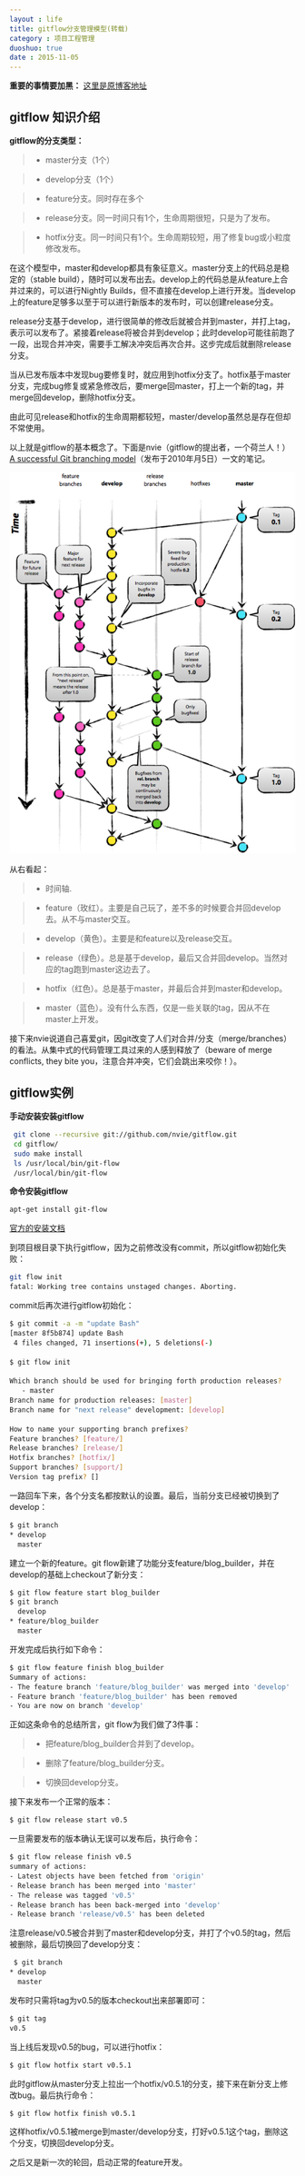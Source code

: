 ```yaml
---
layout : life
title: gitflow分支管理模型(转载)
category : 项目工程管理
duoshuo: true
date : 2015-11-05
---
```



**重要的事情要加黑：** [这里是原博客地址][0]

<!-- more -->

## gitflow 知识介绍

**gitflow的分支类型：**

> + master分支（1个）

> + develop分支（1个）

> + feature分支。同时存在多个

> + release分支。同一时间只有1个，生命周期很短，只是为了发布。

> + hotfix分支。同一时间只有1个。生命周期较短，用了修复bug或小粒度修改发布。

  在这个模型中，master和develop都具有象征意义。master分支上的代码总是稳定的（stable build），随时可以发布出去。develop上的代码总是从feature上合并过来的，可以进行Nightly Builds，但不直接在develop上进行开发。当develop上的feature足够多以至于可以进行新版本的发布时，可以创建release分支。

  release分支基于develop，进行很简单的修改后就被合并到master，并打上tag，表示可以发布了。紧接着release将被合并到develop；此时develop可能往前跑了一段，出现合并冲突，需要手工解决冲突后再次合并。这步完成后就删除release分支。

 当从已发布版本中发现bug要修复时，就应用到hotfix分支了。hotfix基于master分支，完成bug修复或紧急修改后，要merge回master，打上一个新的tag，并merge回develop，删除hotfix分支。

由此可见release和hotfix的生命周期都较短，master/develop虽然总是存在但却不常使用。

以上就是gitflow的基本概念了。下面是nvie（gitflow的提出者，一个荷兰人！） [A successful Git branching model][1]（发布于2010年月5日）一文的笔记。

![简介图](/res/img/blog/版本管理/gitflow-layout.png)

从右看起：

> + 时间轴.

> + feature（玫红）。主要是自己玩了，差不多的时候要合并回develop去。从不与master交互。

> + develop（黄色）。主要是和feature以及release交互。

> + release（绿色）。总是基于develop，最后又合并回develop。当然对应的tag跑到master这边去了。

> + hotfix（红色）。总是基于master，并最后合并到master和develop。

> + master（蓝色）。没有什么东西，仅是一些关联的tag，因从不在master上开发。

接下来nvie说道自己喜爱git，因git改变了人们对合并/分支（merge/branches）的看法。从集中式的代码管理工具过来的人感到释放了（beware of merge conflicts, they bite you，注意合并冲突，它们会跳出来咬你！）。

## gitflow实例

**手动安装安装gitflow**

```sh
 git clone --recursive git://github.com/nvie/gitflow.git
 cd gitflow/
 sudo make install
 ls /usr/local/bin/git-flow
 /usr/local/bin/git-flow
```

**命令安装gitflow**

```sh
apt-get install git-flow
```

[官方的安装文档][2]

到项目根目录下执行gitflow，因为之前修改没有commit，所以gitflow初始化失败：

```sh
git flow init
fatal: Working tree contains unstaged changes. Aborting.
```

commit后再次进行gitflow初始化：

```sh
$ git commit -a -m "update Bash"
[master 8f5b874] update Bash
 4 files changed, 71 insertions(+), 5 deletions(-)

$ git flow init

Which branch should be used for bringing forth production releases?
   - master
Branch name for production releases: [master] 
Branch name for "next release" development: [develop] 

How to name your supporting branch prefixes?
Feature branches? [feature/] 
Release branches? [release/] 
Hotfix branches? [hotfix/] 
Support branches? [support/] 
Version tag prefix? [] 
```

一路回车下来，各个分支名都按默认的设置。最后，当前分支已经被切换到了develop：

```sh
$ git branch
* develop
  master
```

建立一个新的feature。git flow新建了功能分支feature/blog_builder，并在develop的基础上checkout了新分支：

```sh
$ git flow feature start blog_builder
$ git branch
  develop
* feature/blog_builder
  master
```

开发完成后执行如下命令：

```sh
$ git flow feature finish blog_builder
Summary of actions:
- The feature branch 'feature/blog_builder' was merged into 'develop'
- Feature branch 'feature/blog_builder' has been removed
- You are now on branch 'develop'
```

正如这条命令的总结所言，git flow为我们做了3件事：

> + 把feature/blog_builder合并到了develop。

> + 删除了feature/blog_builder分支。

> + 切换回develop分支。

接下来发布一个正常的版本：

```sh
$ git flow release start v0.5
```

一旦需要发布的版本确认无误可以发布后，执行命令：

```sh
$ git flow release finish v0.5
summary of actions:
- Latest objects have been fetched from 'origin'
- Release branch has been merged into 'master'
- The release was tagged 'v0.5'
- Release branch has been back-merged into 'develop'
- Release branch 'release/v0.5' has been deleted
```

注意release/v0.5被合并到了master和develop分支，并打了个v0.5的tag，然后被删除，最后切换回了develop分支：

```sh
 $ git branch
* develop
  master
```

发布时只需将tag为v0.5的版本checkout出来部署即可：

```sh
$ git tag
v0.5
```

当上线后发现v0.5的bug，可以进行hotfix：

```sh
$ git flow hotfix start v0.5.1
```

此时gitflow从master分支上拉出一个hotfix/v0.5.1的分支，接下来在新分支上修改bug。最后执行命令：

```sh
$ git flow hotfix finish v0.5.1
```

这样hotfix/v0.5.1被merge到master/develop分支，打好v0.5.1这个tag，删除这个分支，切换回develop分支。

之后又是新一次的轮回，启动正常的feature开发。

[0]: http://www.berlinix.com/it/gitflow.php

[1]: http://nvie.com/posts/a-successful-git-branching-model/

[2]: https://github.com/nvie/gitflow/wiki


